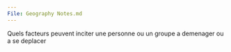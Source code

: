 ```yaml
---
File: Geography Notes.md
---
```

Quels facteurs peuvent inciter une personne ou un groupe a demenager ou a se deplacer